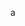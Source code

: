 <!--
 * @Author: liangruixuan 936427486@qq.com
 * @Date: 2023-06-24 15:34:23
 * @LastEditors: liangruixuan 936427486@qq.com
 * @LastEditTime: 2023-06-24 15:34:30
 * @FilePath: /学习/8-http协议/ngixn.md
 * @Description: 这是默认设置,请设置`customMade`, 打开koroFileHeader查看配置 进行设置: https://github.com/OBKoro1/koro1FileHeader/wiki/%E9%85%8D%E7%BD%AE
-->
a